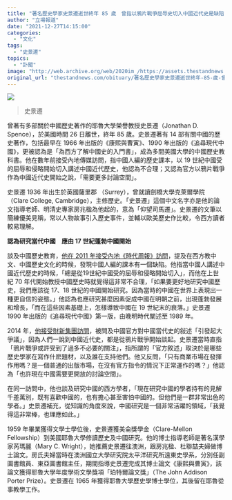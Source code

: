 ```yaml
---
title: "著名歷史學家史景遷逝世終年 85 歲　曾指以鴉片戰爭屈辱史切入中國近代史是缺陷"
author: "立場報道"
date: "2021-12-27T14:15:00"
categories:
  - "文化"
tags:
  - "史景遷"
topics:
  - "訃聞"
image: "http://web.archive.org/web/2020im_/https://assets.thestandnews.com/media/photos/20211227-11.png"
original_url: "thestandnews.com/obituary/著名歷史學家史景遷逝世終年-85-歲-曾指以鴉片戰爭屈辱史切入中國近代史是缺陷"
---
```

![](http://web.archive.org/web/2020im_/https://assets.thestandnews.com/media/photos/20211227-11.png)
> 史景遷

曾著有多部關於中國歷史著作的耶魯大學榮譽教授史景遷（Jonathan D. Spence），於美國時間 26 日離世，終年 85 歲。史景遷著有 14 部有關中國的歷史著作，包括最早在 1966 年出版的《康熙與曹寅》、1990 年出版的《追尋現代中國》，更被認為是「為西方了解中國史的入門書」，成為多間美國大學的中國歷史教科書。他在數年前接受內地傳媒訪問，指中國人編的歷史課本，以 19 世紀中國受的屈辱和侵略開始切入講述中國近代歷史，他認為不合理；又認為官方以鴉片戰爭作為中國近代史開始之說，「需要更多討論空間」。

史景遷 1936 年出生於英國薩里郡 （Surrey），曾就讀劍橋大學克萊爾學院（Clare College, Cambridge），主修歷史。「史景遷」這個中文名字亦是他的論文指導老師、明清史專家房兆楹為他起的，意為「仰望司馬遷」。史景遷的文筆以簡練優美見稱，常以人物故事引入歷史事件，並輔以歐美歷史作比較，令西方讀者較易理解。

**認為研究當代中國　應由 17 世紀蓬勃中國開始**

談及中國歷史教育，[他在 2011 年接受內地《時代周報》訪問](http://web.archive.org/web/20211227064201/https://web.archive.org/web/20111204083211/http://time-weekly.com/story/2011-12-01/120828.html)，提及在西方教中文、中國歷史文化的時候，發現中國人編的課本有一個缺陷。他指當中國人講述中國近代歷史的時候，「總是從19世紀中國受的屈辱和侵略開始切入」，而他在上世紀 70 年代開始教授中國歷史時就覺得這非常不合理，「如果要更好地研究中國歷史，我們應該從 17、18 世紀的中國開始研究。因為當時的中國在世界上表現出一種更自信的姿態。」他認為也應研究甚麼因素促成中國在明朝之前，出現蓬勃發展和增長，「而在這些因素基礎上，怎樣導致中國在 19 世紀末的衰落。」史景遷 1990 年出版的《追尋現代中國》第一版，由晚明時代闡述至 1989 年。

2014 年，[他接受財新集團訪問](http://web.archive.org/web/20211227064201/http://onchina.blog.caixin.com/archives/69446)，被問及中國官方對中國當代史的敍述「引發起大爭議」，因為人們一說到中國近代史，都是從鴉片戰爭開始談起。史景遷當時直指「鴉片戰爭或許受到了過多不必要的關注」，指所謂的「官方敘述」取決於是哪些歷史學家在寫作什麽題材，以及誰在支持他們。他又反問，「只有商業市場在發揮作用嗎？是一個普通的出版市場，在沒有官方指令的情況下正常運作的嗎？」他認為「也許現在中國需要更開放的討論空間」。

在同一訪問中，他也談及研究中國的西方學者，「現在研究中國的學者持有的見解千差萬別，既有喜歡中國的，也有擔心甚至害怕中國的。但他們是一群非常出色的學者。」史景遷補充，從知識的角度來說，中國研究是一個非常活躍的領域，「我覺得這非常棒，也理應如此。」

1959 年畢業獲得文學士學位後，史景遷獲美侖獎學金（Clare-Mellon Fellowship）到美國耶魯大學修讀歷史及中國研究。他的博士指導老師是著名漢學家芮瑪麗（Mary C. Wright），她推薦史景遷往澳洲，跟房兆楹、杜聯喆夫婦做博士論文。房氏夫婦當時在澳洲國立大學研究院太平洋研究所遠東史學系，分別任副圖書館員、東亞圖書館主任，期間指導史景遷完成其博士論文《康熙與曹寅》，該論文獲得耶魯大學年度學術文學獎項「珀特爾論文獎」（The John Addison Porter Prize）。史景遷在 1965 年獲得耶魯大學歷史學博士學位，其後留在耶魯從事教學工作。